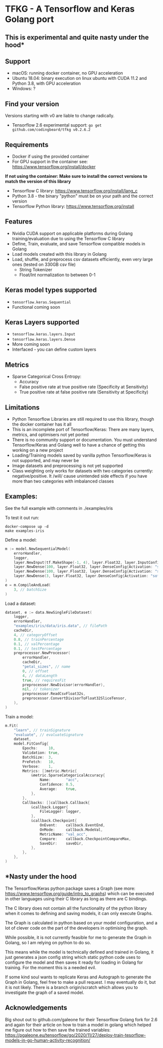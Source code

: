 # TFKG - A Tensorflow and Keras Golang port

## This is experimental and quite nasty under the hood*

## Support
- macOS: running docker container, no GPU acceleration
- Ubuntu 18.04: binary execution on linux ubuntu with CUDA 11.2 and Python 3.8, with GPU acceleration
- Windows: ?

## Find your version
Versions starting with v0 are liable to change radically.
- Tensorflow 2.6 experimental support: `go get github.com/codingbeard/tfkg v0.2.6.2`

## Requirements
- Docker if using the provided container
- For GPU support in the container see: https://www.tensorflow.org/install/docker

**If not using the container: Make sure to install the correct versions to match the version of this library**
- Tensorflow C library: https://www.tensorflow.org/install/lang_c
- Python 3.8 - the binary "python" must be on your path and the correct version
- Tensorflow Python library: https://www.tensorflow.org/install

## Features
- Nvidia CUDA support on applicable platforms during Golang training/evaluation due to using the Tensorflow C library
- Define, Train, evaluate, and save Tensorflow compatible models in Golang
- Load models created with this library in Golang
- Load, shuffle, and preprocess csv datasets efficiently, even very large ones (tested on 330GB csv file)
    - String Tokenizer
    - Float/Int normalization to between 0-1

## Keras model types supported
- `tensorflow.keras.Sequential`
- Functional coming soon

## Keras Layers supported
- `tensorflow.keras.layers.Input`
- `tensorflow.keras.layers.Dense`
- More coming soon
- Interfaced - you can define custom layers

## Metrics
- Sparse Categorical Cross Entropy:
  - Accuracy
  - False positive rate at true positive rate (Specificity at Sensitivity)
  - True positive rate at false positive rate (Sensitivity at Specificity)

## Limitations
- Python Tensorflow Libraries are still required to use this library, though the docker container has it all
- This is an incomplete port of Tensorflow/Keras: There are many layers, metrics, and optimisers not yet ported
- There is no community support or documentation. You must understand Tensorflow/Keras and Golang well to have a chance of getting this working on a new project
- Loading/Training models saved by vanilla python Tensorflow/Keras is not supported, and may never be
- Image datasets and preprocessing is not yet supported
- Class weighting only works for datasets with two categories currently: negative/positive. It /will/ cause unintended side effects if you have more than two categories with imbalanced classes

## Examples:
See the full example with comments in ./examples/iris

To test it out run:
```
docker-compose up -d
make examples-iris
```

Define a model:
```go
m := model.NewSequentialModel(
    errorHandler,
    logger,
    layer.NewInput(tf.MakeShape(-1, 4), layer.Float32, layer.InputConfig{Name: "petal_sizes"}),
    layer.NewDense(100, layer.Float32, layer.DenseConfig{Activation: "swish"}),
    layer.NewDense(100, layer.Float32, layer.DenseConfig{Activation: "swish"}),
    layer.NewDense(3, layer.Float32, layer.DenseConfig{Activation: "softmax"}),
)
e = m.CompileAndLoad(
    3, // batchSize
)
```
Load a dataset:
```go
dataset, e := data.NewSingleFileDataset(
    logger,
    errorHandler,
    "examples/iris/data/iris.data", // filePath
    cacheDir,
    4, // categoryOffset
    0.8, // trainPercentage
    0.1, // valPercentage
    0.1, // testPercentage
    preprocessor.NewProcessor(
        errorHandler,
        cacheDir,
        "petal_sizes", // name
        0, // offset
        4, // dataLength
        true, // requiresFit
        preprocessor.NewDivisor(errorHandler),
        nil, // tokenizer
        preprocessor.ReadCsvFloat32s,
        preprocessor.ConvertDivisorToFloat32SliceTensor,
    ),
)
```
Train a model:
```go
m.Fit(
    "learn", // trainSignature
    "evaluate", // evaluateSignature
    dataset,
    model.FitConfig{
        Epochs:     10,
        Validation: true,
        BatchSize:  3,
        PreFetch:   10,
        Verbose:    1,
        Metrics: []metric.Metric{
            &metric.SparseCategoricalAccuracy{
                Name:       "acc",
                Confidence: 0.5,
                Average:    true,
            },
        },
        Callbacks: []callback.Callback{
            &callback.Logger{
                FileLogger: logger,
            },
            &callback.Checkpoint{
                OnEvent:    callback.EventEnd,
                OnMode:     callback.ModeVal,
                MetricName: "val_acc",
                Compare:    callback.CheckpointCompareMax,
                SaveDir:    saveDir,
            },
        },
    },
)
```


## *Nasty under the hood

The Tensorflow/Keras python package saves a Graph (see more: https://www.tensorflow.org/guide/intro_to_graphs) which can be executed in other languages using their C library as long as there are C bindings. 

The C library does not contain all the functionality of the python library when it comes to defining and saving models, it can only execute Graphs. 

The Graph is calculated in python based on your model configuration, and a lot of clever code on the part of the developers in optimising the graph. 

While possible, it is not currently feasible for me to generate the Graph in Golang, so I am relying on python to do so.

This means while the model is technically defined and trained in Golang, it just generates a json config string which static python code uses to configure the model and then saves it ready for loading in Golang for training. For the moment this is a needed evil.

If some kind soul wants to replicate Keras and Autograph to generate the Graph in Golang, feel free to make a pull request. I may eventually do it, but it is not likely. There is a branch origin/scratch which allows you to investigate the graph of a saved model.


## Acknowledgements

Big shout out to github.com/galeone for their Tensorflow Golang fork for 2.6 and again for their article on how to train a model in golang which helped me figure out how to then save the trained variables: https://pgaleone.eu/tensorflow/go/2020/11/27/deploy-train-tesorflow-models-in-go-human-activity-recognition/